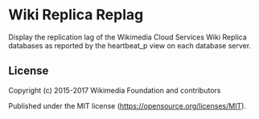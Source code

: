 Wiki Replica Replag
===================

Display the replication lag of the Wikimedia Cloud Services Wiki Replica
databases as reported by the heartbeat_p view on each database server.

License
-------
Copyright (c) 2015-2017 Wikimedia Foundation and contributors

Published under the MIT license (<https://opensource.org/licenses/MIT>).

